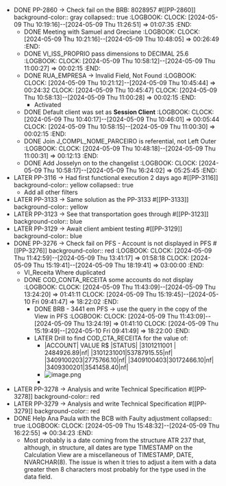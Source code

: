 - DONE PP-2860 -> Check fail on the BRB: 8028957 #[[PP-2860]]
  background-color:: gray
  collapsed:: true
  :LOGBOOK:
  CLOCK: [2024-05-09 Thu 10:19:16]--[2024-05-09 Thu 11:26:51] =>  01:07:35
  :END:
	- DONE Meeting with Samuel and Greciane
	  :LOGBOOK:
	  CLOCK: [2024-05-09 Thu 10:21:16]--[2024-05-09 Thu 10:48:05] =>  00:26:49
	  :END:
	- DONE Vl_ISS_PROPRIO pass dimensions to DECIMAL 25.6
	  :LOGBOOK:
	  CLOCK: [2024-05-09 Thu 10:58:12]--[2024-05-09 Thu 11:00:27] =>  00:02:15
	  :END:
	- DONE RUA_EMPRESA -> Invalid Field, Not Found
	  :LOGBOOK:
	  CLOCK: [2024-05-09 Thu 10:21:12]--[2024-05-09 Thu 10:45:44] =>  00:24:32
	  CLOCK: [2024-05-09 Thu 10:45:47]
	  CLOCK: [2024-05-09 Thu 10:58:13]--[2024-05-09 Thu 11:00:28] =>  00:02:15
	  :END:
		- Activated
	- DONE Default client was set as **Session Client**
	  :LOGBOOK:
	  CLOCK: [2024-05-09 Thu 10:40:17]--[2024-05-09 Thu 10:46:01] =>  00:05:44
	  CLOCK: [2024-05-09 Thu 10:58:15]--[2024-05-09 Thu 11:00:30] =>  00:02:15
	  :END:
	- DONE Join J_COMPL_NOME_PARCEIRO is referential, not Left Outer
	  :LOGBOOK:
	  CLOCK: [2024-05-09 Thu 10:48:18]--[2024-05-09 Thu 11:00:31] =>  00:12:13
	  :END:
	- DONE Add Josselyn on to the changelist
	  :LOGBOOK:
	  CLOCK: [2024-05-09 Thu 10:58:17]--[2024-05-09 Thu 16:24:02] =>  05:25:45
	  :END:
- LATER PP-3116 -> Had first functional execution 2 days ago #[[PP-3116]]
  background-color:: yellow
  collapsed:: true
	- Add all other filters
- LATER PP-3133 -> Same solution as the PP-3133 #[[PP-3133]]
  background-color:: yellow
- LATER PP-3123 -> See that transportation goes through #[[PP-3123]]
  background-color:: blue
- LATER PP-3129 -> Await client ambient testing #[[PP-3129]]
  background-color:: blue
- DONE PP-3276 -> Check fail on PFS - Account is not displayed in PFS #[[PP-3276]]
  background-color:: red
  :LOGBOOK:
  CLOCK: [2024-05-09 Thu 11:42:59]--[2024-05-09 Thu 13:41:17] =>  01:58:18
  CLOCK: [2024-05-09 Thu 15:19:41]--[2024-05-09 Thu 18:19:41] =>  03:00:00
  :END:
	- Vl_Receita Where duplicated
	- DONE COD_CONTA_RECEITA some accounts do not display
	  :LOGBOOK:
	  CLOCK: [2024-05-09 Thu 11:43:09]--[2024-05-09 Thu 13:24:20] =>  01:41:11
	  CLOCK: [2024-05-09 Thu 15:19:45]--[2024-05-10 Fri 09:41:47] =>  18:22:02
	  :END:
		- DONE BRB - 3441 em PFS -> use the query in the copy of the View in PFS
		  :LOGBOOK:
		  CLOCK: [2024-05-09 Thu 11:43:09]--[2024-05-09 Thu 13:24:19] =>  01:41:10
		  CLOCK: [2024-05-09 Thu 15:19:49]--[2024-05-10 Fri 09:41:49] =>  18:22:00
		  :END:
		- LATER Drill to find COD_CTA_RECEITA for the value of:
			- |ACCOUNT| VALUE R$ |STATUS|
			  |3101211001 | 2484926.89|nf|
			  |3101231001|53787915.55|nf|
			  |3409100203|2775766.10|nf|
			  |3409100403|30172466.10|nf|
			  |3409300201|3541458.40|nf|
			- ![image.png](../assets/image_1715278664359_0.png)
			-
- LATER PP-3278 -> Analysis and write Technical Specification #[[PP-3278]]
  background-color:: red
- LATER PP-3279 -> Analysis and write Technical Specification #[[PP-3279]]
  background-color:: red
- DONE Help Ana Paula with the BCB with Faulty adjustment
  collapsed:: true
  :LOGBOOK:
  CLOCK: [2024-05-09 Thu 15:48:32]--[2024-05-09 Thu 16:22:55] =>  00:34:23
  :END:
	- Most probably is a date coming from the structure ATR 237 that, although, in structure, all dates are type TIMESTAMP on the Calculation View are a miscellaneous of TIMESTAMP, DATE, NVARCHAR(8).
	  The issue is when it tries to adjust a item with a data greater then 8 characters most probably for the type used in the data field.